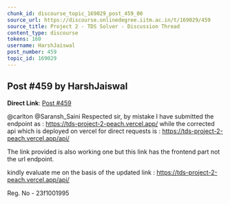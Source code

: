 ```yaml
---
chunk_id: discourse_topic_169029_post_459_00
source_url: https://discourse.onlinedegree.iitm.ac.in/t/169029/459
source_title: Project 2 - TDS Solver - Discussion Thread
content_type: discourse
tokens: 160
username: HarshJaiswal
post_number: 459
topic_id: 169029
---
```


## Post #459 by HarshJaiswal

**Direct Link**: [Post #459](https://discourse.onlinedegree.iitm.ac.in/t/169029/459)

@carlton @Saransh_Saini Respected sir, by mistake I have submitted the endpoint as : https://tds-project-2-peach.vercel.app/ while the corrected api which is deployed on vercel for direct requests is : https://tds-project-2-peach.vercel.app/api/

The link provided is also working one but this link has the frontend part not the url endpoint.

kindly evaluate me on the basis of the updated link : https://tds-project-2-peach.vercel.app/api/

Reg. No - 23f1001995
